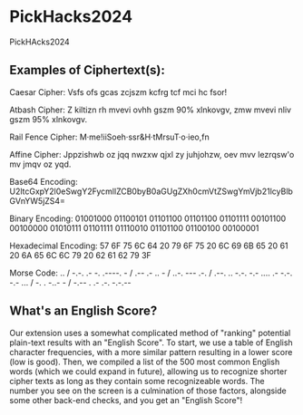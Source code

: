 # PickHacks2024
PickHAcks2024

## Examples of Ciphertext(s):

Caesar Cipher: Vsfs ofs gcas zcjszm kcfrg tcf mci hc fsor!

Atbash Cipher: Z kiltizn rh mvevi ovhh gszm 90% xlnkovgv, zmw mvevi nliv gszm 95% xlnkovgv.

Rail Fence Cipher: M·me!iiSoeh·ssr&H·tMrsuT·o·ieo,fn

Affine Cipher: Jppzishwb oz jqq nwzxw qjxl zy juhjohzw, oev mvv lezrqsw'o mv jmqv oz yqd.

Base64 Encoding: U2ltcGxpY2l0eSwgY2FycmllZCB0byB0aGUgZXh0cmVtZSwgYmVjb21lcyBlbGVnYW5jZS4=

Binary Encoding: 01001000 01100101 01101100 01101100 01101111 00101100 00100000 01010111 01101111 01110010 01101100 01100100 00100001

Hexadecimal Encoding: 57 6F 75 6C 64 20 79 6F 75 20 6C 69 6B 65 20 61 20 6A 65 6C 6C 79 20 62 61 62 79 3F

Morse Code: .. / -.-. .- -. .----. - / .-- .- .. - / ..-. --- .-. / .--. .. -.-. -.- .... .- -.-. -.- ... / -. . -..- - / -.-- . .- .-. -.-.--



## What's an English Score?

Our extension uses a somewhat complicated method of "ranking" potential plain-text results with an "English Score".
To start, we use a table of English character frequencies, with a more similar pattern resulting in a lower score (low is good).
Then, we compiled a list of the 500 most common English words (which we could expand in future), allowing us to recognize shorter
cipher texts as long as they contain some recognizeable words. The number you see on the screen is a culmination of those factors,
alongside some other back-end checks, and you get an "English Score"! 